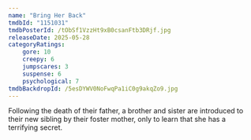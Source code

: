 ```yaml
---
name: "Bring Her Back"
tmdbId: "1151031"
tmdbPosterId: /tObSf1VzzHt9xB0csanFtb3DRjf.jpg
releaseDate: 2025-05-28
categoryRatings:
    gore: 10
    creepy: 6
    jumpscares: 3
    suspense: 6
    psychological: 7
tmdbBackdropId: /5esDYWV0NoFwqPa1iC0g9akqZo9.jpg
---
```

Following the death of their father, a brother and sister are introduced to their new sibling by their foster mother, only to learn that she has a terrifying secret.
